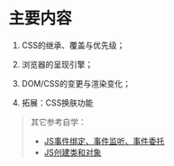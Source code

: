 # 主要内容

1. CSS的继承、覆盖与优先级；

2. 浏览器的呈现引擎；

3. DOM/CSS的变更与渲染变化；

4. 拓展：CSS换肤功能

> 其它参考自学：
>
> * [JS事件绑定、事件监听、事件委托](https://www.jb51.net/article/93752.htm#comments)
> * [JS创建类和对象](http://www.cnblogs.com/tiwlin/archive/2009/08/06/1540161.html)



